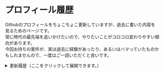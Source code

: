# プロフィール履歴
Githubのプロフィールをちょこちょこ更新していますが、過去に書いた内容を見るためのページです。
<br>常に時代の最先端を追いかけたいので、やりたいことがコロコロ変わりやすい傾向があります。
<br>今回お持ちの案件が、実は過去に経験があったり、あるいはハマっていたものかもしれませんので、一度はご一読いただくと良いです。

<details><summary>更新履歴（ここをクリックして展開できます。）</summary>
<div>
# 2020-07-08～
ITシステムオールマイティーを目指す「システムのなンでも屋」です。
スタートアップ興したり業務システム組んだりコンサルやったりブロガーやったり自動化やったりテストのコーチングしたりITの講師してます。
「ノンコーディングによるシステム設計」を専攻中。

詳しくはリンク先のREADMEリポジトリで。

# ～2020/07/07
- もう○○やめて楽しませんか？を提案したいエンジニア準デベロッパーアドボゲイト。
- 大掛かりなシステムより小規模な効率化や自動化寄りのシステムコンサル・アーリーセールスマーケター。
- 海外志向と投資家気質が強く「個人の武器にITシステムを選ぶ時代」を見つめたい。

リンク先にリポジトリの詳細をまとめてます。
</div>
</details>
